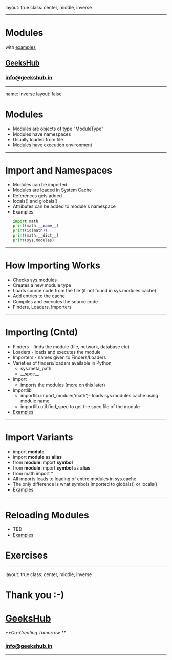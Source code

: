 layout: true
class: center, middle, inverse

---

# Modules
with [examples](modules.ipynb)
## [GeeksHub](http://www.geekshub.in)
### [info@geekshub.in](mailto:info@geekshub.in)

---

name: inverse
layout: false

# Modules
* Modules are objects of type "ModuleType"
* Modules have namespaces
* Usually loaded from file
* Modules have execution environment

---

# Import and Namespaces
* Modules can be imported
* Modules are loaded in System Cache
* References gets added
* locals() and globals()
* Attributes can be added to module's namespace
* Examples
    ```python
    import math
    print(math.__name__)
    print(id(math))
    print(math.__dict__)
    print(sys.modules)
    ``` 
---

# How Importing Works
* Checks sys.modules
* Creates a new module type
* Loads source code from the file (if not found in sys.modules cache)
* Add entries to the cache
* Compiles and executes the source code
* Finders, Loaders, Importers

---

# Importing (Cntd)
* Finders - finds the module (file, network, database etc)
* Loaders - loads and executes the module
* Importers - names given to Finders/Loaders
* Varieties of finders/loaders available in Python
    * sys.meta_path
    * \_\_spec\_\_ 
* import
    * imports the modules (more on this later)
* importlib
    * importlib.import_module('math')- loads sys.modules cache using module name
    * importlib.util.find_spec to get the spec file of the module
* [Examples](import_importlib.ipynb)

---

# Import Variants
* import __module__
* import __module__ as __alias__
* from __module__ import __symbol__
* from __module__ import __symbol__ as __alias__
* from math import *
* All imports leads to loading of entire modules in sys.cache
* The only difference is what symbols imported to globals() or locals()
* [Examples](import_variants.ipynb)

---

# Reloading Modules
* TBD
* [Examples](reloading_modules.ipynb)

# Exercises


---

layout: true
class: center, middle, inverse

# Thank you :-)

# [GeeksHub](http://www.geekshub.in)
_**Co-Creating Tomorrow **_
### [info@geekshub.in](mailto:info@geekshub.in)

---
